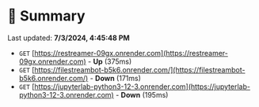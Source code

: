 # 📖 Summary
Last updated: **7/3/2024, 4:45:48 PM**

- `GET` [https://restreamer-09gx.onrender.com](https://restreamer-09gx.onrender.com) - **Up** (375ms)
- `GET` [https://filestreambot-b5k6.onrender.com/](https://filestreambot-b5k6.onrender.com/) - **Down** (171ms)
- `GET` [https://jupyterlab-python3-12-3.onrender.com](https://jupyterlab-python3-12-3.onrender.com) - **Down** (195ms)
